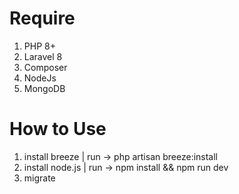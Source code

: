 # Require
1. PHP 8+
2. Laravel 8
3. Composer
4. NodeJs
5. MongoDB

# How to Use
1. install breeze | run -> php artisan breeze:install
2. install node.js | run -> npm install && npm run dev
3. migrate
